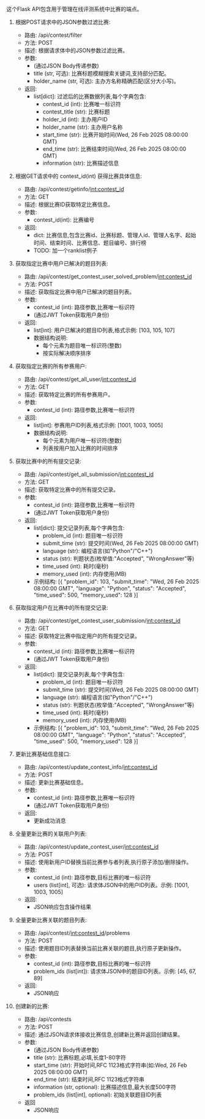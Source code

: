 这个Flask API包含用于管理在线评测系统中比赛的端点。

1. 根据POST请求中的JSON参数过滤比赛:
    - 路由: /api/contest/filter
    - 方法: POST
    - 描述: 根据请求体中的JSON参数过滤比赛。
    - 参数:
        - (通过JSON Body传递参数)
        - title (str, 可选): 比赛标题模糊搜索关键词,支持部分匹配。
        - holder_name (str, 可选): 主办方名称精确匹配(区分大小写)。
    - 返回:
        - list[dict]: 过滤后的比赛数据列表,每个字典包含:
            - contest_id (int): 比赛唯一标识符
            - contest_title (str): 比赛标题
            - holder_id (int): 主办用户ID
            - holder_name (str): 主办用户名称
            - start_time (str): 比赛开始时间(Wed, 26 Feb 2025 08:00:00 GMT)
            - end_time (str): 比赛结束时间(Wed, 26 Feb 2025 08:00:00 GMT)
            - information (str): 比赛描述信息

2. 根据GET请求中的 contest_id(int) 获得比赛具体信息:
    - 路由: /api/contest/getinfo/<int:contest_id>
    - 方法: GET
    - 描述: 根据比赛ID获取特定比赛信息。
    - 参数:
        - contest_id(int): 比赛编号
    - 返回:
        - dict: 比赛信息,包含比赛id、比赛标题、管理人id、管理人名字、起始时间、结束时间、比赛信息、题目编号、排行榜
        - TODO: 加一个ranklist例子

3. 获取指定比赛中用户已解决的题目列表:
    - 路由: /api/contest/get_contest_user_solved_problem/<int:contest_id>
    - 方法: POST
    - 描述: 获取指定比赛中用户已解决的题目列表。
    - 参数:
        - contest_id (int): 路径参数,比赛唯一标识符
        - (通过JWT Token获取用户身份)
    - 返回:
        - list[int]: 用户已解决的题目ID列表,格式示例: [103, 105, 107]
        - 数据结构说明:
            - 每个元素为题目唯一标识符(整数)
            - 按实际解决顺序排序

4. 获取指定比赛的所有参赛用户:
    - 路由: /api/contest/get_all_user/<int:contest_id>
    - 方法: GET
    - 描述: 获取特定比赛的所有参赛用户。
    - 参数:
        - contest_id (int): 路径参数,比赛唯一标识符
    - 返回:
        - list[int]: 参赛用户ID列表,格式示例: [1001, 1003, 1005]
        - 数据结构说明:
            - 每个元素为用户唯一标识符(整数)
            - 列表按用户加入比赛的时间排序

5. 获取比赛中的所有提交记录:
    - 路由: /api/contest/get_all_submission/<int:contest_id>
    - 方法: GET
    - 描述: 获取特定比赛中的所有提交记录。
    - 参数:
        - contest_id (int): 路径参数,比赛唯一标识符
        - (通过JWT Token获取用户身份)
    - 返回:
        - list[dict]: 提交记录列表,每个字典包含:
            - problem_id (int): 题目唯一标识符
            - submit_time (str): 提交时间(Wed, 26 Feb 2025 08:00:00 GMT)
            - language (str): 编程语言(如"Python"/"C++")
            - status (str): 判题状态(枚举值:"Accepted", "WrongAnswer"等)
            - time_used (int): 耗时(毫秒)
            - memory_used (int): 内存使用(MB)
        - 示例结构:
            [{
                "problem_id": 103,
                "submit_time": "Wed, 26 Feb 2025 08:00:00 GMT",
                "language": "Python",
                "status": "Accepted",
                "time_used": 500,
                "memory_used": 128
            }]

6. 获取指定用户在比赛中的所有提交记录:
    - 路由: /api/contest/get_contest_user_submission/<int:contest_id>
    - 方法: GET
    - 描述: 获取特定比赛中指定用户的所有提交记录。
    - 参数:
        - contest_id (int): 路径参数,比赛唯一标识符
        - (通过JWT Token获取用户身份)
    - 返回:
        - list[dict]: 提交记录列表,每个字典包含:
            - problem_id (int): 题目唯一标识符
            - submit_time (str): 提交时间(Wed, 26 Feb 2025 08:00:00 GMT)
            - language (str): 编程语言(如"Python"/"C++")
            - status (str): 判题状态(枚举值:"Accepted", "WrongAnswer"等)
            - time_used (int): 耗时(毫秒)
            - memory_used (int): 内存使用(MB)
        - 示例结构:
            [{
                "problem_id": 103,
                "submit_time": "Wed, 26 Feb 2025 08:00:00 GMT",
                "language": "Python",
                "status": "Accepted",
                "time_used": 500,
                "memory_used": 128
            }]

7. 更新比赛基础信息接口:
    - 路由: /api/contest/update_contest_info/<int:contest_id>
    - 方法: POST
    - 描述: 更新比赛基础信息。
    - 参数:
        - contest_id (int): 路径参数,比赛唯一标识符
        - (通过JWT Token获取用户身份)
    - 返回:
        - 更新成功消息

8. 全量更新比赛的关联用户列表:
    - 路由: /api/contest/update_contest_user/<int:contest_id>
    - 方法: POST
    - 描述: 使用新用户ID替换当前比赛参与者列表,执行原子添加/删除操作。
    - 参数:
        - contest_id (int): 路径参数,目标比赛的唯一标识符
        - users (list[int], 可选): 请求体JSON中的用户ID列表。示例: [1001, 1003, 1005]
    - 返回:
        - JSON响应包含操作结果

9. 全量更新比赛关联的题目列表:
    - 路由: /api/contest/<int:contest_id>/problems
    - 方法: POST
    - 描述: 使用题目ID列表替换当前比赛关联的题目,执行原子更新操作。
    - 参数:
        - contest_id (int): 路径参数,目标比赛的唯一标识符
        - problem_ids (list[int]): 请求体JSON中的题目ID列表。示例: [45, 67, 89]
    - 返回:
        - JSON响应
10. 创建新的比赛:
    - 路由: /api/contests
    - 方法: POST
    - 描述: 通过JSON请求体接收比赛信息,创建新比赛并返回创建结果。
    - 参数:
        - (通过JSON Body传递参数)
        - title (str): 比赛标题,必填,长度1-80字符
        - start_time (str): 开始时间,RFC 1123格式字符串(如:Wed, 26 Feb 2025 08:00:00 GMT)
        - end_time (str): 结束时间,RFC 1123格式字符串
        - information (str, optional): 比赛描述信息,最大长度500字符
        - problem_ids (list[int], optional): 初始关联题目ID列表
    - 返回
        - JSON响应